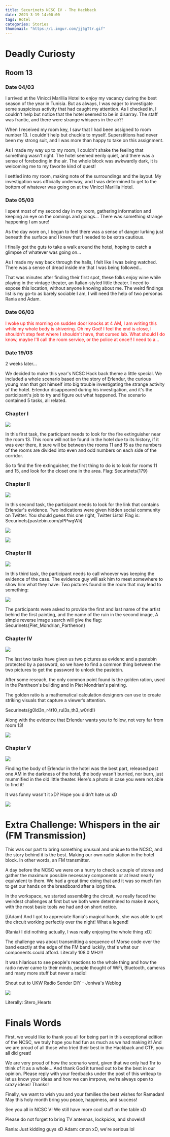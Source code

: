 ```yaml
---
title: Securinets NCSC IV - The Hackback
date: 2023-3-19 14:00:00
tags: Hotel
categories: Stories
thumbnail: "https://i.imgur.com/jj5gTtr.gif"
---
```


# Deadly Curiosty

## Room 13

### Date 04/03

I arrived at the Vinicci Marillia Hotel to enjoy my vacancy during the best season of the year in Tunisia. But as always, I was eager to investigate some suspicious activity that had caught my attention. As I checked in, I couldn't help but notice that the hotel seemed to be in disarray. The staff was frantic, and there were strange whispers in the air?!

When I received my room key, I saw that I had been assigned to room number 13. I couldn't help but chuckle to myself. Superstitions had never been my strong suit, and I was more than happy to take on this assignment.

As I made my way up to my room, I couldn't shake the feeling that something wasn't right. The hotel seemed eerily quiet, and there was a sense of foreboding in the air. The whole block was awkwardly dark, it is welcoming me to my favorite kind of quest!

I settled into my room, making note of the surroundings and the layout. My investigation was officially underway, and I was determined to get to the bottom of whatever was going on at the Vinicci Marillia Hotel.

### Date 05/03

I spent most of my second day in my room, gathering information and keeping an eye on the comings and goings... There was something strange happening I am sure!

As the day wore on, I began to feel there was a sense of danger lurking just beneath the surface and I knew that I needed to be extra cautious.

I finally got the guts to take a walk around the hotel, hoping to catch a glimpse of whatever was going on...

As I made my way back through the halls, I felt like I was being watched. There was a sense of dread inside me that I was being followed...

That was minutes after finding their first spot, these folks enjoy wine while playing in the vintage theater, an Italian-styled little theater. I need to expose this location, without anyone knowing about me. The weird findings list is my go-to as barely sociable I am, I will need the help of two personas Rania and Adam.

### Date 06/03

<p style="color:red">
I woke up this morning on sudden door knocks at 4 AM, I am writing this while my whole body is shivering. Oh my God! I feel the end is close, I shouldn't step feet where I shouldn't have, that cursed lab. What should I do know, maybe I'll call the room service, or the police at once!! I need to a...

</p>

### Date 19/03

2 weeks later...

We decided to make this year's NCSC Hack back theme a little special. We included a whole scenario based on the story of Erlendur, the curious young man that got himself into big trouble investigating the strange activity of the hotel. Erlendur disappeared during his investigation, and it's the participant's job to try and figure out what happened. The scenario contained 5 tasks, all related.

### Chapter I

![](https://i.imgur.com/cL9ycyx.png)

In this first task, the participant needs to look for the fire extinguisher near the room 13. This room will not be found in the hotel due to its history, if it was ever there, it sure will be between the rooms 11 and 15 as the numbers of the rooms are divided into even and odd numbers on each side of the corridor.

So to find the fire extinguisher, the first thing to do is to look for rooms 11 and 15, and look for the closet one in the area.
Flag: Securinets{179}

### Chapter II

![](https://i.imgur.com/NWfTYRQ.png)

In this second task, the participant needs to look for the link that contains Erlendur's evidence. Two indications were given hidden social community on Twitter. You should guess this one right, Twitter Lists!
Flag is: Securinets{pastebin.com/pPPwgWii}

![](https://i.imgur.com/EkYw3uG.png)

![](https://i.imgur.com/GaHzGcn.png)

### Chapter III

![](https://i.imgur.com/zfBgGcD.png)

In this third task, the participant needs to call whoever was keeping the evidence of the case. The evidence guy will ask him to meet somewhere to show him what they have: Two pictures found in the room that may
lead to something:

![](https://i.imgur.com/7B7s6Nw.png)

The participants were asked to provide the first and last name of the artist behind the first painting, and the name of the ruin in the second image,
A simple reverse image search will give the flag:
Securinets{Piet_Mondrian_Parthenon}

### Chapter IV

![](https://i.imgur.com/N72bmdE.png)

The last two tasks have given us two pictures as evidenc and a pastebin protected by a password, so we have to find a common thing between the two pictures to get the password to unlock the pastebin.

After some reseach, the only common point found is the golden ration, used in the Pantheon's building and in Piet Mondrian's painting.

The golden ratio is a mathematical calculation designers can use to create striking visuals that capture a viewer’s attention.

Securinets{g0ld3n_r4t10_rul3s_th3_w0rld!}

Along with the evidence that Erlendur wants you to follow, not very far from room 13!

![](https://i.imgur.com/7PlWOQg.png)

### Chapter V

![](https://i.imgur.com/FXKYzzp.png)

Finding the body of Erlendur in the hotel was the best part, released past one AM in the darkness of the hotel, the body wasn't burried, nor burn, just mummified in the old little theater. Here's a photo in case you were not able to find it!

It was funny wasn't it xD? Hope you didn't hate us xD

![](https://i.imgur.com/dCdLeEY.png)

# Extra Challenge: Whispers in the air (FM Transmission)

This was our part to bring something unusual and unique to the NCSC, and the story behind it is the best. Making our own radio station in the hotel block. In other words, an FM transmitter.

A day before the NCSC we were on a hurry to check a couple of stores and gather the maximum possible necessary components or at least nearly equivalent to them. We had a great time doing that and it was so much fun to get our hands on the breadboard after a long time.

In the workspace, we started assembling the circuit, we really faced the weirdest challenges at first but we both were determined to make it work, with the most basic tools we had and on short notice.

[(Adam) And I got to appreciate Rania's magical hands, she was able to get the circuit working perfectly over the night! What a legend!

(Rania) I did nothing actually, I was really enjoying the whole thing xD]

The challenge was about transmitting a sequence of Morse code over the band exactly at the edge of the FM band luckily, that's what our components could afford. Literally 108.0 MHz!!

It was hilarious to see people's reactions to the whole thing and how the radio never came to their minds, people thought of WiFi, Bluetooth, cameras and many more stuff but never a radio!

Shout out to UKW Radio Sender DIY - Joniwa's Weblog

![](https://i.imgur.com/AAYhBCT.png)

Literally: Stero_Hearts

# Finals Words

First, we would like to thank you all for being part in this exceptional edition of the NCSC, we truly hope you had fun as much as we had making it! And we are proud of all those who tried their best in the Hackback and CTF, you all did great!

We are very proud of how the scenario went, given that we only had 1hr to think of it as a whole... And thank God it turned out to be the best in our opinion. Please reply with your feedbacks under the post of this writeup to let us know your ideas and how we can imrpove, we're always open to crazy ideas! Thanks!

Finally, we want to wish you and your families the best wishes for Ramadan! May this holy month bring you peace, happiness, and success!

See you all in NCSC V! We still have more cool stuff on the table xD

Please do not forget to bring TV antennas, lockpicks, and shovels!!

Rania: Just kidding guys xD
Adam: cmon xD, we're serious lol